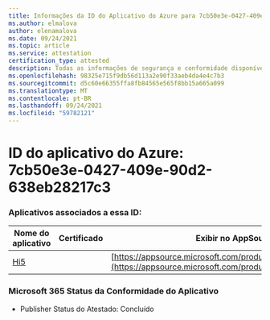 ```yaml
---
title: Informações da ID do Aplicativo do Azure para 7cb50e3e-0427-409e-90d2-638eb28217c3
ms.author: elmalova
author: elenamalova
ms.date: 09/24/2021
ms.topic: article
ms.service: attestation
certification_type: attested
description: Todas as informações de segurança e conformidade disponíveis para o 7cb50e3e-0427-409e-90d2-638eb28217c3.
ms.openlocfilehash: 98325e715f9db56d113a2e90f33aeb4da4e4c7b3
ms.sourcegitcommit: d5c60e66355ffa8fb84565e565f8bb15a665a099
ms.translationtype: MT
ms.contentlocale: pt-BR
ms.lasthandoff: 09/24/2021
ms.locfileid: "59782121"
---
```

# <a name="azure-app-id-7cb50e3e-0427-409e-90d2-638eb28217c3"></a>ID do aplicativo do Azure: 7cb50e3e-0427-409e-90d2-638eb28217c3


### <a name="apps-associated-with-this-id"></a>Aplicativos associados a essa ID:
| **Nome do aplicativo** | **Certificado** | **Exibir no AppSource** |
|--------------|---------------|-----------------------|
| [Hi5](https://docs.microsoft.com/microsoft-365-app-certification/forward/WA200001610) |  | [https://appsource.microsoft.com/product/office/WA200001610](https://appsource.microsoft.com/product/office/WA200001610) |

### <a name="microsoft-365-app-compliance-status"></a>Microsoft 365 Status da Conformidade do Aplicativo
- Publisher Status do Atestado: Concluído
